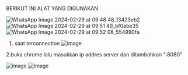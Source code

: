 BERIKUT INI ALAT YANG DIGUNAKAN

![WhatsApp Image 2024-02-29 at 09 48 48_13423eb2](https://github.com/pritasalma/PRATIKUM-JARKOM-PRITA-SALMA-TK4B/assets/126141683/27b9f3f2-4d8b-46e3-b8c0-ccc193f6c9d1)
![WhatsApp Image 2024-02-29 at 09 51 49_bf0abe35](https://github.com/pritasalma/PRATIKUM-JARKOM-PRITA-SALMA-TK4B/assets/126141683/ce527ad0-e5cf-40ca-b3ae-ef317a380b80)
![WhatsApp Image 2024-02-29 at 09 52 08_554990fa](https://github.com/pritasalma/PRATIKUM-JARKOM-PRITA-SALMA-TK4B/assets/126141683/35de1280-d1db-42f8-b4c9-434301244113)

1. saat terconnection
![image](https://github.com/pritasalma/PRATIKUM-JARKOM-PRITA-SALMA-TK4B/assets/126141683/f2653488-6759-46a2-9592-b6b55e773c0f)

2.buka chrome lalu masukkan ip addres server dan ditambahkan ":8080"

![image](https://github.com/pritasalma/PRATIKUM-JARKOM-PRITA-SALMA-TK4B/assets/126141683/fe723535-5093-4219-b3a3-8694cec21de2)
![image](https://github.com/pritasalma/PRATIKUM-JARKOM-PRITA-SALMA-TK4B/assets/126141683/362a3fd6-eab8-437b-be8a-2946962b96b4)

